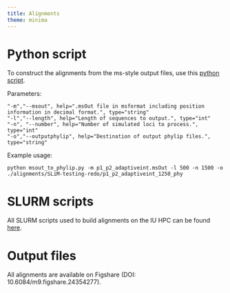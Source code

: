 ```yaml
---
title: Alignments
theme: minima
---
```


# Python script

To construct the alignments from the ms-style output files, use this [python script](https://github.com/meganlsmith/selectionandmigration/blob/main/scripts/python/bpp/msout_to_phylip.py).


Parameters:
```
"-m","--msout", help=".msOut file in msformat including position information in decimal format.", type="string"
"-l","--length", help="Length of sequences to output.", type="int"
"-n", "--number", help="Number of simulated loci to process.", type="int"
"-o","--outputphylip", help="Destination of output phylip files.", type="string"
```

Example usage:  
```
python msout_to_phylip.py -m p1_p2_adaptiveint.msOut -l 500 -n 1500 -o ./alignments/SLiM-testing-redo/p1_p2_adaptiveint_1250_phy
```


# SLURM scripts

All SLURM scripts used to build alignments on the IU HPC can be found [here](https://github.com/meganlsmith/selectionandmigration/blob/main/scripts/slurm/alignments).

# Output files

All alignments are available on Figshare (DOI: 10.6084/m9.figshare.24354277).
 
